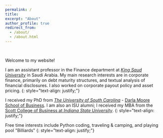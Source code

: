 ```yaml
---
permalink: /
title:
excerpt: "About"
author_profile: true
redirect_from: 
  - /about/
  - /about.html
---
```

 <p>&nbsp;</p>

Welcome to my website!


I am an assistant professor in the Finance department at [*King Saud University*](https://ksu.edu.sa/en/) in Saudi Arabia. My main research interests are in corporate finance, primarily on debt maturity structures, and textual analysis of financial disclosures. I also worked on corporate payout policy and asset pricing.
{: style="text-align: justify;"}

I received my PhD from [*The University of South Carolina*](https://sc.edu) - [Darla Moore School of Business](https://sc.edu/study/colleges_schools/moore/index.php). I am also an ISU alumni; I received my MBA from the [Scott College of Business at *Indiana State University*](https://www.indstate.edu/business/).
{: style="text-align: justify;"}

Free time interests include Python coding, traveling & camping, and playing pool "Billiards"
{: style="text-align: justify;"}

